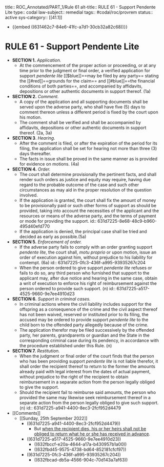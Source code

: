 title:: ROC_Annotated/PART_1/Rule 61
alt-title:: RULE 61 - Support Pendente Lite
type:: codal
law-subject:: remedial
tags:: #codal/roc/provrem
status:: active
sys-category:: [[41.1]]

- {{embed ((631462c7-84e6-41fc-a7d1-30cb32a82c68))}}
# RULE 61 - Support Pendente Lite
- **SECTION 1.** *Application.*
	- At the commencement of the proper action or proceeding, or at any time prior to the judgment or final order, a verified application for support *pendente lite* [[$blue]]==may be filed by any party== stating the [[#red]]==grounds for the claim== and [[#blue]]==the financial conditions of both parties==, and accompanied by affidavits, depositions or other authentic documents in support thereof. (1a)
- **SECTION 2.** *Comment.*
	- A copy of the application and all supporting documents shall be served upon the adverse party, who shall have five (5) days to comment thereon unless a different period is fixed by the court upon his motion.
	- The comment shall be verified and shall be accompanied by affidavits, depositions or other authentic documents in support thereof. (2a, 3a)
- **SECTION 3**. *Hearing.*
	- After the comment is filed, or after the expiration of the period for its filing, the application shall be set for hearing not more than three (3) days thereafter.
	- The facts in issue shall be proved in the same manner as is provided for evidence on motions. (4a)
- **SECTION 4.** *Order.*
	- The court shall determine provisionally the pertinent facts, and shall render such orders as justice and equity may require, having due regard to the probable outcome of the case and such other circumstances as may aid in the proper resolution of the question involved.
	- If the application is granted, the court shall fix the amount of money to be provisionally paid or such other forms of support as should be provided, taking into account the necessities of the applicant and the resources or means of the adverse party, and the terms of payment or mode for providing the support.
	  id:: 631d7225-8e68-48c9-b960-495d40efd770
	- If the application is denied, the principal case shall be tried and decided as early as possible.(5a)
- **SECTION 5.** *Enforcement of order.*
	- If the adverse party fails to comply with an order granting support *pendente lite*, the court shall, *motu proprio* or upon motion, issue an order of execution against him, without prejudice to his liability for contempt. (6a)
	  id:: 631d7225-0fc3-436f-a995-93935267c204
	- When the person ordered to give support *pendente lite* refuses or fails to do so, any third person who furnished that support to the applicant may, after due notice and hearing in the same case, obtain a writ of execution to enforce his right of reimbursement against the person ordered to provide such support. (n)
	  id:: 631d7225-a517-4525-9660-9e7ee4910d23
- **SECTION 6.** *Support in criminal cases.*
	- In criminal actions where the civil liability includes support for the offspring as a consequence of the crime and the civil aspect thereof has not been waived, reserved or instituted prior to its filing, the accused may be ordered to provide support *pendente lite* to the child born to the offended party allegedly because of the crime.
	- The application therefor may be filed successively by the offended party, her parents, grandparents or guardian and the State in the corresponding criminal case during its pendency, in accordance with the procedure established under this Rule. (n)
- **SECTION 7.** *Restitution.*
	- When the judgment or final order of the court finds that the person who has been providing support *pendente lite* is not liable therefor, it shall order the recipient thereof to return to the former the amounts already paid with legal interest from the dates of actual payment, without prejudice to the right of the recipient to obtain reimbursement in a separate action from the person legally obliged to give the support.
	- Should the recipient fail to reimburse said amounts, the person who provided the same may likewise seek reimbursement thereof in a separate action from the person legally obliged to give such support. (n)
	  id:: 631d7225-a941-4400-8ec3-2fcf952d4479
- [[Comments]]
	- [[Sunday, 25th September 2022]]
		- ((631d7225-a941-4400-8ec3-2fcf952d4479))
			- But [when the recipient dies, his or her heirs shall not be obliged to return what he or she has received in advance](((631d723e-8623-427b-b733-d45c113facd3))).
		- ((631d7225-a517-4525-9660-9e7ee4910d23))
			- ((632fbccf-e20a-4644-a17a-b430957b1a00))
			- ((632fbd45-9575-4738-bd64-852181cfcf97))
		- ((631d7225-0fc3-436f-a995-93935267c204))
			- ((632fbcad-db5a-4566-904c-70d143a7af63))